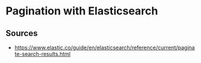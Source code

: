 # Pagination with Elasticsearch


## Sources
- https://www.elastic.co/guide/en/elasticsearch/reference/current/paginate-search-results.html
